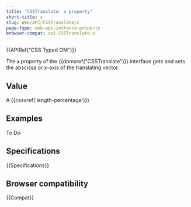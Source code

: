 ```yaml
---
title: "CSSTranslate: x property"
short-title: x
slug: Web/API/CSSTranslate/x
page-type: web-api-instance-property
browser-compat: api.CSSTranslate.x
---
```


{{APIRef("CSS Typed OM")}}

The **`x`** property of the
{{domxref("CSSTranslate")}} interface gets and sets the abscissa or x-axis of the
translating vector.

## Value

A {{cssxref('length-percentage')}}

## Examples

To Do

## Specifications

{{Specifications}}

## Browser compatibility

{{Compat}}
